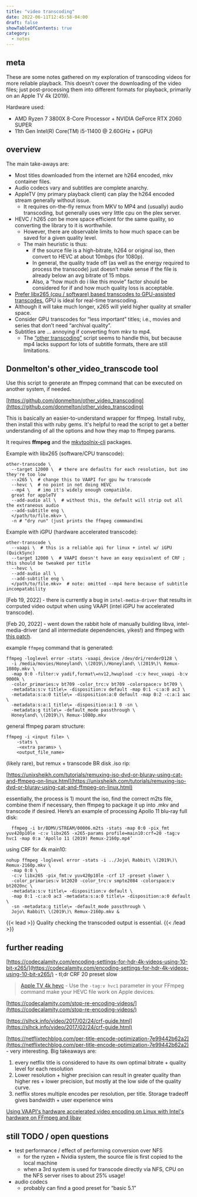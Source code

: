 ```yaml
---
title: "video transcoding"
date: 2022-06-11T12:45:58-04:00
draft: false
showTableOfContents: true
category:
  - notes
---
```


## meta

These are some notes gathered on my exploration of transcoding videos for more reliable playback.
This doesn’t cover the downloading of the video files; just post-processing them into different formats for playback, primarily on an Apple TV 4k (2019).

Hardware used: 

- AMD Ryzen 7 3800X 8-Core Processor + NVIDIA GeForce RTX 2060 SUPER
- 11th Gen Intel(R) Core(TM) i5-11400 @ 2.60GHz + (iGPU)

## overview

The main take-aways are:

- Most titles downloaded from the internet are h264 encoded, mkv container files.
- Audio codecs vary and subtitles are complete anarchy.
- AppleTV (my primary playback client) can play the h264 encoded stream generally without issue.
  - It requires on-the-fly remux from MKV to MP4 and (usually) audio transcoding, but generally uses very little cpu on the plex server.
- HEVC / h265 *can* be more space efficient for the same quality, so converting the library to it is worthwhile.
  - However, there are observable limits to how much space can be saved for a given quality level.
  - The main heuristic is thus:
    - if the source file is a high-bitrate, h264 or original iso, then convert to HEVC at about 10mbps (for 1080p).
    - In general, the quality trade off (as well as the energy required to process the transcode) just doesn’t make sense if the file is already below an avg bitrate of 15 mbps.
    - Also, a “how much do i like this movie” factor should be considered for if and how much quality loss is acceptable.
- [Prefer libx265 (cpu / software) based transcodes to GPU-assisted transcodes.](https://codecalamity.com/hardware-encoding-4k-hdr10-videos/#has-hevc-hardware-encoding-caught-up-to-the-quality-of-software-encoding) GPU is ideal for real-time transcoding.
- Although it will take much longer, x265 will yield higher quality at smaller space.
- Consider GPU transcodes for “less important” titles; i.e., movies and series that don’t need “archival quality”.
- Subtitles are ... annoying if converting from mkv to mp4.
  - The [“other transcoding”](https://github.com/donmelton/other_video_transcoding) script seems to handle this, but because mp4 lacks support for lots of subtitle formats, there are still limitations.

## Donmelton's other_video_transcode tool

Use this script to generate an ffmpeg command that can be executed on another system, if needed.

[https://github.com/donmelton/other_video_transcoding](https://github.com/donmelton/other_video_transcoding)

This is basically an easier-to-understand wrapper for ffmpeg.
Install ruby, then install this with ruby gems.
It's helpful to read the script to get a better understanding of all the options and how they map to ffmpeg params.

It requires **ffmpeg** and the [mkvtoolnix-cli]([https://archlinux.org/packages/extra/x86_64/mkvtoolnix-cli/](https://archlinux.org/packages/extra/x86_64/mkvtoolnix-cli/)) packages.

Example with libx265 (software/CPU transcode):

```fish
other-transcode \
  --target 12000 \  # there are defaults for each resolution, but imo they're too low
  --x265 \  # change this to VAAPI for gpu hw transcode
  --hevc \  # no point in not doing HEVC 
  --mp4 \   # imo it's widely enough compatible.
  great for appleTV
  --add-audio all \  # without this, the default will strip out all the extraneous audio
  --add-subtitle eng \
  </path/to/file.mkv> \
  -n # "dry run" (just prints the ffmpeg commmand)mi
```

Example with iGPU (hardware accelerated transcode):

```fish
other-transcode \
  --vaapi \  # this is a reliable api for linux + intel w/ iGPU (QuickSync)
  --target 12000 \  # VAAPI doesn't have an easy equivalent of CRF ; this should be tweaked per title
  --hevc \
  --add-audio all \
  --add-subtitle eng \
  </path/to/file.mkv>  # note: omitted --mp4 here because of subtitle incompatability
```

[Feb 19, 2022] - there is currently a bug in `intel-media-driver` that results in corrputed video output when using VAAPI (intel iGPU hw accelerated transcode).

[Feb 20, 2022] - went down the rabbit hole of manually building libva, intel-media-driver (and all intermediate dependencies, yikes!) and ffmpeg with [this patch](https://github.com/intel-media-ci/cartwheel-ffmpeg/blob/master/patches/0025-lavc-vaapi_encode_h265-fix-max_transform_hierarchy_d.patch).


example `ffmpeg` command that is generated:

```fish
ffmpeg -loglevel error -stats -vaapi_device /dev/dri/renderD128 \
  -i /media/movies/Honeyland\ \(2019\)/Honeyland\ \(2019\)\ Remux-1080p.mkv \
  -map 0:0 -filter:v yadif,format\=nv12,hwupload -c:v hevc_vaapi -b:v 9000k \
  -color_primaries:v bt709 -color_trc:v bt709 -colorspace:v bt709 \
  -metadata:s:v title\= -disposition:v default -map 0:1 -c:​a:0 ac3 \
  -metadata:s:​a:0 title\= -disposition:​a:0 default -map 0:2 -c:​a:1 aac \
  -metadata:s:​a:1 title\= -disposition:​a:1 0 -sn \
  -metadata:g title\= -default_mode passthrough \
  Honeyland\ \(2019\)\ Remux-1080p.mkv
```

general ffmpeg param structure:

```fish
ffmpeg -i <input file> \
	-stats \
	-<extra params> \
	<output_file_name>
```

(likely rare), but remux + transcode BR disk .iso rip:

[https://unixsheikh.com/tutorials/remuxing-iso-dvd-or-bluray-using-cat-and-ffmpeg-on-linux.html](https://unixsheikh.com/tutorials/remuxing-iso-dvd-or-bluray-using-cat-and-ffmpeg-on-linux.html)

essentially, the process is 1) mount the iso, find the correct m2ts file, combine them if necessary, then ffmpeg to package it up into .mkv and transcode if desired.
Here’s an example of processing Apollo 11 blu-ray full disk:

```fish
  ffmpeg -i br/BDMV/STREAM/00006.m2ts -stats -map 0:0 -pix_fmt yuv420p10le -c:v libx265 -x265-params profile=main10:crf=20 -tag:v hvc1 -map 0:​a 'Apollo 11 (2019) Remux-2160p.mp4’
````

using CRF for 4k main10:

```fish
nohup ffmpeg -loglevel error -stats -i ../Jojo\ Rabbit\ \(2019\)\ Remux-2160p.mkv \
  -map 0:0 \
  -c:v libx265 -pix_fmt:v yuv420p10le -crf 17 -preset slower \
  -color_primaries:v bt2020 -color_trc:v smpte2084 -colorspace:v bt2020nc \
  -metadata:s:v title\= -disposition:v default \
  -map 0:1 -c:​a:0 ac3 -metadata:s:​a:0 title\= -disposition:​a:0 default \
  -sn -metadata:g title\= -default_mode passthrough \
  Jojo\ Rabbit\ \(2019\)\ Remux-2160p.mkv &
```

{{< lead >}}
Quality checking the transcoded output is essential.
{{< /lead  >}}


## further reading

[https://codecalamity.com/encoding-settings-for-hdr-4k-videos-using-10-bit-x265/](https://codecalamity.com/encoding-settings-for-hdr-4k-videos-using-10-bit-x265/) - tl;dr CRF 20 preset slow

> [Apple TV 4k hevc](https://aaron.cc/ffmpeg-hevc-apple-devices/) - Use the `-tag:v hvc1` parameter in your FFmpeg command make your HEVC file work on Apple devices.

[https://codecalamity.com/stop-re-encoding-videos/](https://codecalamity.com/stop-re-encoding-videos/)

[https://slhck.info/video/2017/02/24/crf-guide.html](https://slhck.info/video/2017/02/24/crf-guide.html)

[https://netflixtechblog.com/per-title-encode-optimization-7e99442b62a2](https://netflixtechblog.com/per-title-encode-optimization-7e99442b62a2) - very interesting.
Big takeaways are:

1. every netflix title is considered to have its own optimal bitrate + quality level for each resolution
2. Lower resolution + higher precision can result in greater quality than higher res + lower precision, but mostly at the low side of the quality curve.
3. netflix stores multiple encodes per resolution, per title. Storage tradeoff gives bandwidth + user experience wins

[Using VAAPI's hardware accelerated video encoding on Linux with Intel's hardware on FFmpeg and libav](https://gist.github.com/Brainiarc7/95c9338a737aa36d9bb2931bed379219)

## still TODO / open questions

- test performance / effect of performing conversion over NFS
    - for the ryzen + Nvidia system, the source file is first copied to the local machine
    - when a 3rd system is used for transcode directly via NFS, CPU on the NFS server rises to about 25% usage!
- audio codecs
    - probably can find a good preset for “basic 5.1”